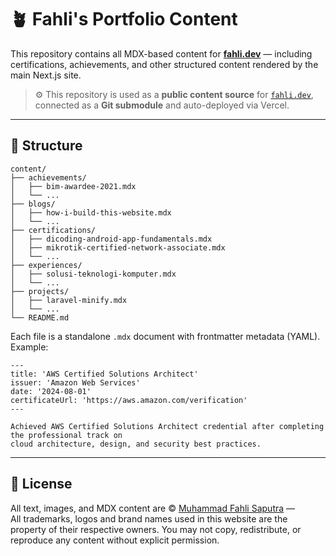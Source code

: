 # 🪴 Fahli's Portfolio Content

This repository contains all MDX-based content for [**fahli.dev**](https://fahli.dev) — including
certifications, achievements, and other structured content rendered by the main Next.js site.

> ⚙️ This repository is used as a **public content source** for [`fahli.dev`](https://fahli.dev),
> connected as a **Git submodule** and auto-deployed via Vercel.

---

## 📁 Structure

```
content/
├── achievements/
│   ├── bim-awardee-2021.mdx
│   └── ...
├── blogs/
│   ├── how-i-build-this-website.mdx
│   └── ...
├── certifications/
│   ├── dicoding-android-app-fundamentals.mdx
│   ├── mikrotik-certified-network-associate.mdx
│   └── ...
├── experiences/
│   ├── solusi-teknologi-komputer.mdx
│   └── ...
├── projects/
│   ├── laravel-minify.mdx
│   └── ...
└── README.md
```

Each file is a standalone `.mdx` document with frontmatter metadata (YAML).  
Example:

```mdx
---
title: 'AWS Certified Solutions Architect'
issuer: 'Amazon Web Services'
date: '2024-08-01'
certificateUrl: 'https://aws.amazon.com/verification'
---

Achieved AWS Certified Solutions Architect credential after completing the professional track on
cloud architecture, design, and security best practices.
```

---

## 📜 License

All text, images, and MDX content are © [Muhammad Fahli Saputra](https://fahli.dev) —  
All trademarks, logos and brand names used in this website are the property of their respective
owners. You may not copy, redistribute, or reproduce any content without explicit permission.
